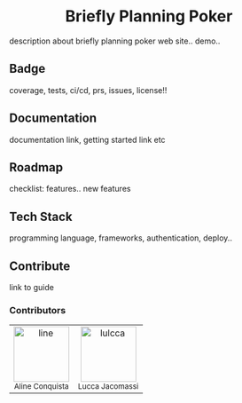<h1 align="center"> 
    Briefly Planning Poker 
</h1>
<p>
    description about briefly planning poker web site.. demo..
</p>


<h2>
    Badge
</h2>
<p>
    coverage, tests, ci/cd, prs, issues, license!!
</p>


<h2> 
    Documentation
</h2>
<p>
    documentation link, getting started link etc
</p>


<h2>
    Roadmap
</h2>
<p>
    checklist: features.. new features
</p>


<h2>
  Tech Stack
</h2>
<p>
   programming language, frameworks, authentication, deploy..
</p>


<h2>
  Contribute
</h2>
<p>
   link to guide
</p>
<h3>
  Contributors
</h3>
<table>
    <tr>
        <td align="center">
            <a href="https://github.com/lineconquista">
                <img src="https://i.scdn.co/image/ab6775700000ee85a4ad05825d41edb46b18e956" width="100px;" alt="line"><br />
            </a>
            <sub>Aline Conquista</sub>
            <br />
        </td>
        <td align="center">
            <a href="https://github.com/lulcca">
                <img src="https://i.scdn.co/image/ab6775700000ee852c661ab795fa5551824e699b" width="100px;" alt="lulcca"><br />
            </a>
            <sub>Lucca Jacomassi</sub>
            <br />
        </td>
    </tr>
</table>
